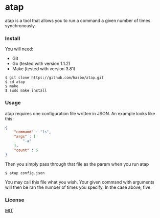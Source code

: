 atap
=====

atap is a tool that allows you to run a command
a given number of times synchronously.

### Install

You will need:

  - Git
  - Go (tested with version 1.1.2)
  - Make (tested with version 3.81)

```
$ git clone https://github.com/hazbo/atap.git
$ cd atap
$ make
$ sudo make install
```

### Usage

atap requires one configuration file written in JSON. An example
looks like this:

```json
{
	"command" : "ls",
	"args" : [
		"-a"
	],
	"count" : 5
}
```

Then you simply pass through that file as the param when you run atap

	$ atap config.json

You may call this file what you wish. Your given command with arguments
will then be ran the number of times you specify. In the case above, five.

### License

[MIT](https://github.com/hazbo/atap/blob/master/LICENSE)
